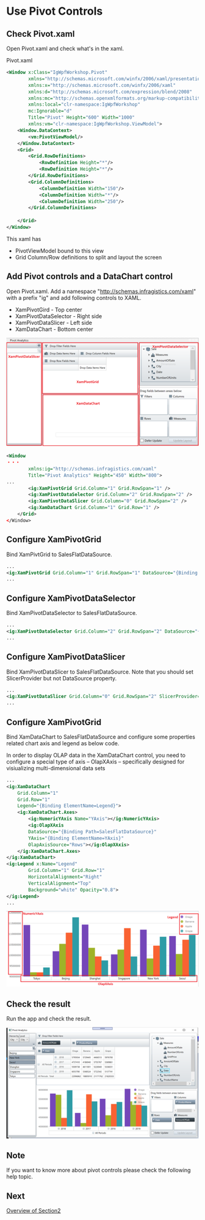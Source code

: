 # Use Pivot Controls

## Check Pivot.xaml

Open Pivot.xaml and check what's in the xaml.

Pivot.xaml

```xml
<Window x:Class="IgWpfWorkshop.Pivot"
        xmlns="http://schemas.microsoft.com/winfx/2006/xaml/presentation"
        xmlns:x="http://schemas.microsoft.com/winfx/2006/xaml"
        xmlns:d="http://schemas.microsoft.com/expression/blend/2008"
        xmlns:mc="http://schemas.openxmlformats.org/markup-compatibility/2006"
        xmlns:local="clr-namespace:IgWpfWorkshop"
        mc:Ignorable="d"
        Title="Pivot" Height="600" Width="1000"
        xmlns:vm="clr-namespace:IgWpfWorkshop.ViewModel">
    <Window.DataContext>
        <vm:PivotViewModel/>
    </Window.DataContext>
    <Grid>
        <Grid.RowDefinitions>
            <RowDefinition Height="*"/>
            <RowDefinition Height="*"/>
        </Grid.RowDefinitions>
        <Grid.ColumnDefinitions>
            <ColumnDefinition Width="150"/>
            <ColumnDefinition Width="*"/>
            <ColumnDefinition Width="250"/>
        </Grid.ColumnDefinitions>
        
    </Grid>
</Window>

```

This xaml has
 - PivotViewModel bound to this view
 - Grid Column/Row definitions to split and layout the screen

## Add Pivot controls and a DataChart control

Open Pivot.xaml. Add a namespace "http://schemas.infragistics.com/xaml" with a prefix "ig" and add following controls to XAML.

 - XamPivotGird - Top center
 - XamPivotDataSelector - Right side
 - XamPivotDataSlicer - Left side
 - XamDataChart - Bottom center

![](../assets/02-02-02.png)

```xml
<Window 
・・・
        xmlns:ig="http://schemas.infragistics.com/xaml"
        Title="Pivot Analytics" Height="450" Width="800">
...
        <ig:XamPivotGrid Grid.Column="1" Grid.RowSpan="1" />
        <ig:XamPivotDataSelector Grid.Column="2" Grid.RowSpan="2" />
        <ig:XamPivotDataSlicer Grid.Column="0" Grid.RowSpan="2" />
        <ig:XamDataChart Grid.Column="1" Grid.Row="1" />
    </Grid>
</Window>
```

## Configure XamPivotGrid

Bind XamPivtGrid to SalesFlatDataSource.

```xml
...
<ig:XamPivotGrid Grid.Column="1" Grid.RowSpan="1" DataSource="{Binding Path=SalesFlatDataSource}" />
...
```

## Configure XamPivotDataSelector

Bind XamPivotDataSelector to SalesFlatDataSource.

```xml
...
<ig:XamPivotDataSelector Grid.Column="2" Grid.RowSpan="2" DataSource="{Binding Path=SalesFlatDataSource}" />
...
```

## Configure XamPivotDataSlicer

Bind XamPivotDataSlicer to SalesFlatDataSource. Note that you should set SlicerProvider but not DataSource property.

```xml
...
<ig:XamPivotDataSlicer Grid.Column="0" Grid.RowSpan="2" SlicerProvider="{Binding Path=SalesFlatDataSource}"/>
...
```

## Configure XamPivotGrid

Bind XamDataChart to SalesFlatDataSource and configure some properties related chart axis and legend as below code. 

In order to display OLAP data in the XamDataChart control, you need to configure a special type of axis – OlapXAxis – specifically designed for visiualizing multi-dimensional data sets

```xml
...
<ig:XamDataChart 
    Grid.Column="1" 
    Grid.Row="1" 
    Legend="{Binding ElementName=Legend}">
    <ig:XamDataChart.Axes>
        <ig:NumericYAxis Name="YAxis"></ig:NumericYAxis>
        <ig:OlapXAxis 
        DataSource="{Binding Path=SalesFlatDataSource}" 
        YAxis="{Binding ElementName=YAxis}" 
        OlapAxisSource="Rows"></ig:OlapXAxis>
    </ig:XamDataChart.Axes>
</ig:XamDataChart>
<ig:Legend x:Name="Legend"
        Grid.Column="1" Grid.Row="1"
        HorizontalAlignment="Right"
        VerticalAlignment="Top"
        Background="white" Opacity="0.8">
</ig:Legend>
...
```

![](../assets/02-02-03.png)

## Check the result

Run the app and check the result.

![](../assets/02-02-04.png)

## Note
If you want to know more about pivot controls please check the following help topic.

## Next
[Overview of Section2](../03-Dashboard/03-00-Overview-of-Section3.md)
